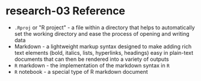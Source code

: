 # research-03 Reference

* `.Rproj` or "R project" - a file within a directory that helps to automatically set the working directory and ease the process of opening and writing data
* Markdown - a lightweight markup syntax designed to make adding rich text elements (bold, italics, lists, hyperlinks, headings) easy in plain-text documents that can then be rendered into a variety of outputs
* `R` markdown - the implementation of the markdown syntax in `R`
* `R` notebook - a special type of R markdown document
